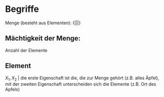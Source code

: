 # Begriffe 
Menge (besteht aus Elementen): 
{|||} 
## Mächtigkeit der Menge: 
Anzahl der Elemente
## Element
$X_1, X_2$ | die erste Eigenschaft ist die, die zur Menge gehört (z.B. alles Äpfel), mit der zweiten Eigenschaft unterscheiden sich die Elemente (z.B. Ort des Apfels)